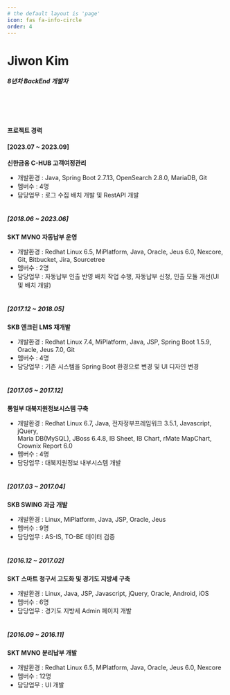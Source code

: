 ```yaml
---
# the default layout is 'page'
icon: fas fa-info-circle
order: 4
---
```


# Jiwon Kim
##### 8년차 BackEnd 개발자    
&nbsp;    
&nbsp;    
&nbsp;
&nbsp;
    
    
#### 프로젝트 경력
#### [2023.07 ~ 2023.09]    
**신한금융 C-HUB 고객여정관리**    
- 개발환경 : Java, Spring Boot 2.7.13, OpenSearch 2.8.0, MariaDB, Git    
- 멤버수 : 4명    
- 담당업무 : 로그 수집 배치 개발 및 RestAPI 개발    
&nbsp;    
    
##### [2018.06 ~ 2023.06]    
**SKT MVNO 자동납부 운영**    
- 개발환경 : Redhat Linux 6.5, MiPlatform, Java, Oracle, Jeus 6.0, Nexcore,    
             Git, Bitbucket, Jira, Sourcetree    
- 멤버수 : 2명    
- 담당업무 : 자동납부 인출 반영 배치 작업 수행, 자동납부 신청, 인출 모듈 개선(UI 및 배치 개발)    
&nbsp;    
    
##### [2017.12 ~ 2018.05]    
**SKB 엔크린 LMS 재개발**    
- 개발환경 : Redhat Linux 7.4, MiPlatform, Java, JSP, Spring Boot 1.5.9, Oracle, Jeus 7.0, Git    
- 멤버수 : 4명    
- 담당업무 : 기존 시스템을 Spring Boot 환경으로 변경 및 UI 디자인 변경    
&nbsp;    
    
##### [2017.05 ~ 2017.12]    
**통일부 대북지원정보시스템 구축**    
- 개발환경 : Redhat Linux 6.7, Java, 전자정부프레임워크 3.5.1, Javascript, jQuery,    
             Maria DB(MySQL), JBoss 6.4.8, IB Sheet, IB Chart, rMate MapChart, Crownix Report 6.0    
- 멤버수 : 4명    
- 담당업무 : 대북지원정보 내부시스템 개발    
&nbsp;    
    
##### [2017.03 ~ 2017.04]    
**SKB SWING 과금 개발**    
- 개발환경 : Linux, MiPlatform, Java, JSP, Oracle, Jeus    
- 멤버수 : 9명    
- 담당업무 : AS-IS, TO-BE 데이터 검증    
&nbsp;    
    
##### [2016.12 ~ 2017.02]    
**SKT 스마트 청구서 고도화 및 경기도 지방세 구축**    
- 개발환경 : Linux, Java, JSP, Javascript, jQuery, Oracle, Android, iOS    
- 멤버수 : 6명    
- 담당업무 : 경기도 지방세 Admin 페이지 개발    
&nbsp;    
    
##### [2016.09 ~ 2016.11]    
**SKT MVNO 분리납부 개발**    
- 개발환경 : Redhat Linux 6.5, MiPlatform, Java, Oracle, Jeus 6.0, Nexcore    
- 멤버수 : 12명    
- 담당업무 : UI 개발
    

